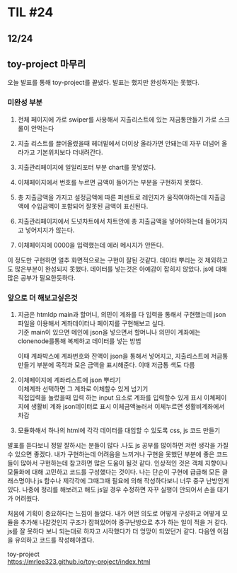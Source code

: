 # TIL #24
## 12/24

## toy-project 마무리

오늘 발표를 통해 toy-project를 끝냈다. 발표는 했지만 완성하지는 못했다.   

### 미완성 부분

1. 전체 페이지에 가로 swiper를 사용해서 지출리스트에 있는 저금통만들기 가로 스크롤이 안먹는다

2. 지출 리스트를 끌어올렸을때 헤더밑에서 더이상 올라가면 안돼는데 자꾸 더넘어 올라가고 기본위치보다 더내려간다.

3. 지출관리페이지에 일일리포터 부분 chart를 못넣었다.

4. 이체페이지에서 번호를 누르면 금액이 들어가는 부분을 구현하지 못했다. 

5. 총 지출금액을 가지고 설정금액에 따른 퍼센트로 레인지가 움직여야하는데 지출금액에 수입금액이 포함되어 잘못된 금액이 표신된다. 

6. 지출관리페이지에서 도넛차트에서 차트안에 총 지출금액을 넣어야하는데 들어가지고 넣어지지가 않는다. 

7. 이체페이지에 0000을 입력했는데 에러 메시지가 안뜬다. 


이 정도만 구현하면 얼추 화면적으로는 구현이 잘된 것같다. 데이터 뿌리는 것 제외하고도 많은부분이 완성되지 못했다. 데이터를 넣는것은 아예감이 잡히지 않았다. js에 대해 많은 공부가 필요한듯하다. 



### 앞으로 더 해보고싶은것

 1. 지금은 htmldp main과 할머니, 의민이 계좌를 다 입력을 통해서 구현했는데 json 파일을 이용해서 계좌데이터나 페이지를 구현해보고  싶다.  
 기준 main이 있으면 메인에 json을 넣으면서 할머니나 의민이 계좌에는 clonenode를통해 복제하고 데이터를 넣는 방법   

    이때 계좌박스에 계좌번호와 잔액이 json을 통해서 넣어지고, 지출리스트에 저금통만들기 부분에 목적과 모은 금액을 표시해준다. 이때 저금통 색도 다름


 2. 이체페이지에 계좌리스트에 json 뿌리기  
   이체계좌 선택하면 그 계좌로 이체할수 있게 넘기기  
   직접입력을 눌렀을때 입력 하는 input 요소로 계좌를  입력할수 있게 표시 
   이쳬페이지에 생활비 계좌 json데이터로 표시
   이체금액눌러서 이체누르면 생활비계좌에서 차감 

3. 모듈화해서 하나의 html에 각각 데이터를 대입할 수 있도록 css, js 코드 만들기


발표를 듣다보니 정말 잘하시는 분들이 많다 .나도 js 공부를 많이하면 저런 생각을 가질 수 있으면 좋겠다. 내가 구현하는데 어려움을 느끼거나 구현을 못했던 부분에 좋은 코드들이 많아서 구현하는데 참고하면 많은 도움이 될것 같다. 인상적인 것은 객체 지향이나 모듈화에 대해 고민하고 코드를 구성했다는 것이다. 나는 단순이 구현에 급급해 모든 클래스명이나 js 함수나 제각각에 그때그때 필요에 의해 작성하다보니 너무 중구 난방인게 있다. 나중에 정리를 해보려고 해도 js일 경우 수정하면 자꾸 실행이 안되어서 손을 대기가 어려웠다. 

처음에 기획이 중요하다는 느낌이 들었다. 내가 어떤 의도로 어떻게 구성하고 어떻게 모듈을 추가해 나갈것인지 구조가 잡혀있어야 중구난방으로 추가 하는 일이 적을 거 같다. js를 잘 못하다 보니 되는대로 하자고 시작했다가 더 엉망이 되었던거 같다. 다음엔 이점을 유의하고 코드를 작성해야겠다. 

toy-project   
https://mrlee323.github.io/toy-project/index.html
